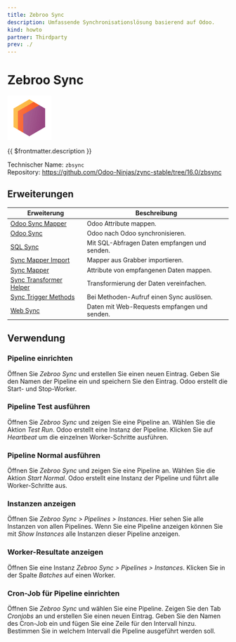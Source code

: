 ```yaml
---
title: Zebroo Sync
description: Umfassende Synchronisationslösung basierend auf Odoo.
kind: howto
partner: Thirdparty
prev: ./
---
```

# Zebroo Sync
![icons_odoo_thirdparty](attachments/icons_odoo_thirdparty.png)

{{ $frontmatter.description }}

Technischer Name: `zbsync`\
Repository: <https://github.com/Odoo-Ninjas/zync-stable/tree/16.0/zbsync>

## Erweiterungen

| Erweiterung                                               | Beschreibung                                 |
| --------------------------------------------------------- | -------------------------------------------- |
| [Odoo Sync Mapper](Odoo%20Sync%20Mapper.md)               | Odoo Attribute mappen.                       |
| [Odoo Sync](Odoo%20Sync.md)                               | Odoo nach Odoo synchronisieren.              |
| [SQL Sync](SQL%20Sync.md)                                 | Mit SQL-Abfragen Daten empfangen und senden. |
| [Sync Mapper Import](Sync%20Mapper%20Import.md)           | Mapper aus Grabber importieren.              |
| [Sync Mapper](Sync%20Mapper.md)                           | Attribute von empfangenen Daten mappen.      |
| [Sync Transformer Helper](Sync%20Transformer%20Helper.md) | Transformierung der Daten vereinfachen.      |
| [Sync Trigger Methods](Sync%20Trigger%20Methods.md)       | Bei Methoden-Aufruf einen Sync auslösen.     |
| [Web Sync](Web%20Sync.md)                                 | Daten mit Web-Requests empfangen und senden. |

## Verwendung

### Pipeline einrichten

Öffnen Sie *Zebroo Sync* und erstellen Sie einen neuen Eintrag. Geben Sie den Namen der Pipeline ein und speichern Sie den Eintrag. Odoo erstellt die Start- und Stop-Worker.

### Pipeline Test ausführen

Öffnen Sie *Zebroo Sync* und zeigen Sie eine Pipeline an. Wählen Sie die Aktion *Test Run*. Odoo erstellt eine Instanz der Pipeline. Klicken Sie auf *Heartbeat* um die einzelnen Worker-Schritte ausführen.

### Pipeline Normal ausführen

Öffnen Sie *Zebroo Sync* und zeigen Sie eine Pipeline an. Wählen Sie die Aktion *Start Normal*. Odoo erstellt eine Instanz der Pipeline und führt alle Worker-Schritte aus.

### Instanzen anzeigen

Öffnen Sie *Zebroo Sync > Pipelines > Instances*. Hier sehen Sie alle Instanzen von allen Pipelines. Wenn Sie eine Pipeline anzeigen können Sie mit *Show Instances* alle Instanzen dieser Pipeline anzeigen.

### Worker-Resultate anzeigen

Öffnen Sie eine Instanz *Zebroo Sync > Pipelines > Instances*. Klicken Sie in der Spalte *Batches* auf einen Worker.

### Cron-Job für Pipeline einrichten

Öffnen Sie *Zebroo Sync* und wählen Sie eine Pipeline. Zeigen Sie den Tab *Cronjobs* an und erstellen Sie einen neuen Eintrag. Geben Sie den Namen des Cron-Job ein und fügen Sie eine Zeile für den Intervall hinzu. Bestimmen Sie in welchem Intervall die Pipeline ausgeführt werden soll.
